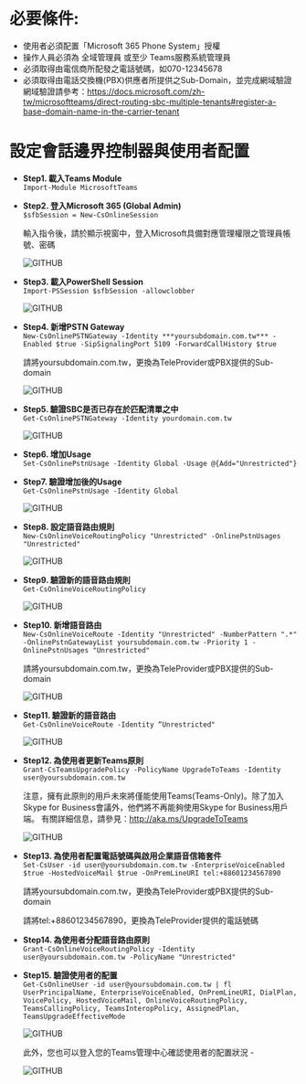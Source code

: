 # 必要條件:

- 使用者必須配置「Microsoft 365 Phone System」授權
- 操作人員必須為 全域管理員 或至少 Teams服務系統管理員
- 必須取得由電信商所配發之電話號碼，如070-12345678
- 必須取得由電話交換機(PBX)供應者所提供之Sub-Domain，並完成網域驗證
  網域驗證請參考：https://docs.microsoft.com/zh-tw/microsoftteams/direct-routing-sbc-multiple-tenants#register-a-base-domain-name-in-the-carrier-tenant

# **設定會話邊界控制器與使用者配置**

  - **Step1. 載入Teams Module**<br>
  ```Import-Module MicrosoftTeams```<br>

  - **Step2. 登入Microsoft 365 (Global Admin)**<br>
  ```$sfbSession = New-CsOnlineSession```<br>
  
     輸入指令後，請於顯示視窗中，登入Microsoft具備對應管理權限之管理員帳號、密碼<br>
  
    ![GITHUB](image/image1.jpg "Connect Microsoft 365")<br>

  - **Step3. 載入PowerShell Session**<br>
  ```Import-PSSession $sfbSession -allowclobber```<br>
   
    ![GITHUB](image/image2.jpg "PowerShell Session Import")<br>
  
  - **Step4. 新增PSTN Gateway**<br>
  ```New-CsOnlinePSTNGateway -Identity ***yoursubdomain.com.tw*** -Enabled $true -SipSignalingPort 5109 -ForwardCallHistory $true```<br>
  
    請將yoursubdomain.com.tw，更換為TeleProvider或PBX提供的Sub-domain<br>
  
    ![GITHUB](image/image3.jpg "PowerShell Session Import")<br>
  
  - **Step5. 驗證SBC是否已存在於匹配清單之中**<br>
  ```Get-CsOnlinePSTNGateway -Identity yourdomain.com.tw```
 
    ![GITHUB](image/image4.jpg "PowerShell Session Import")<br>
  
  - **Step6. 增加Usage**<br>
  ```Set-CsOnlinePstnUsage -Identity Global -Usage @{Add="Unrestricted"}```
 
  - **Step7. 驗證增加後的Usage**<br>
  ```Get-CsOnlinePstnUsage -Identity Global```
  
    ![GITHUB](image/image5.jpg "PowerShell Session Import")<br>

  - **Step8. 設定語音路由規則**<br>
  ```New-CsOnlineVoiceRoutingPolicy "Unrestricted" -OnlinePstnUsages "Unrestricted"```
  
    ![GITHUB](image/image6.jpg "PowerShell Session Import")<br>

  - **Step9. 驗證新的語音路由規則**<br>
  ```Get-CsOnlineVoiceRoutingPolicy```
  
    ![GITHUB](image/image7.jpg "PowerShell Session Import")<br>
    
  - **Step10. 新增語音路由**<br>
  ```New-CsOnlineVoiceRoute -Identity "Unrestricted" -NumberPattern ".*" -OnlinePstnGatewayList yoursubdomain.com.tw -Priority 1 -OnlinePstnUsages "Unrestricted"```
  
    請將yoursubdomain.com.tw，更換為TeleProvider或PBX提供的Sub-domain<br>
  
    ![GITHUB](image/image8.jpg "PowerShell Session Import")<br>    

  - **Step11. 驗證新的語音路由**<br>
  ```Get-CsOnlineVoiceRoute -Identity “Unrestricted"```
  
    ![GITHUB](image/image9.jpg "PowerShell Session Import")<br>    
  
  - **Step12. 為使用者更新Teams原則**<br>
  ```Grant-CsTeamsUpgradePolicy -PolicyName UpgradeToTeams -Identity user@yoursubdomain.com.tw```
  
    注意，擁有此原則的用戶未來將僅能使用Teams(Teams-Only)。除了加入Skype for Business會議外，他們將不再能夠使用Skype for Business用戶端。 
    有關詳細信息，請參見：http://aka.ms/UpgradeToTeams
  
    ![GITHUB](image/image10.jpg "PowerShell Session Import")<br>       

  - **Step13. 為使用者配置電話號碼與啟用企業語音信箱套件**<br>
  ```Set-CsUser -id user@yoursubdomain.com.tw -EnterpriseVoiceEnabled $true -HostedVoiceMail $true -OnPremLineURI tel:+88601234567890```
  
    請將yoursubdomain.com.tw，更換為TeleProvider或PBX提供的Sub-domain<br>
    
    請將tel:+88601234567890，更換為TeleProvider提供的電話號碼<br>
  
  - **Step14. 為使用者分配語音路由原則**<br>
  ```Grant-CsOnlineVoiceRoutingPolicy -Identity user@yoursubdomain.com.tw -PolicyName "Unrestricted"```
  
    
  - **Step15. 驗證使用者的配置**<br>
  ```Get-CsOnlineUser -id user@yoursubdomain.com.tw | fl UserPrincipalName, EnterpriseVoiceEnabled, OnPremLineURI, DialPlan, VoicePolicy, HostedVoiceMail, OnlineVoiceRoutingPolicy, TeamsCallingPolicy, TeamsInteropPolicy, AssignedPlan, TeamsUpgradeEffectiveMode```
  
    ![GITHUB](image/image11.jpg "PowerShell Session Import")<br>
  
     此外，您也可以登入您的Teams管理中心確認使用者的配置狀況 - 
  
    ![GITHUB](image/image12.jpg "PowerShell Session Import")<br>
